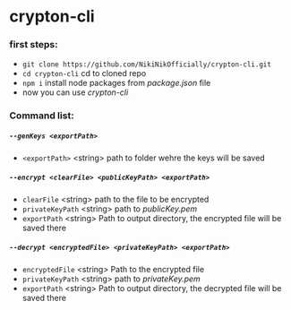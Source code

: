 # crypton-cli

### first steps:<br>
- `git clone https://github.com/NikiNikOfficially/crypton-cli.git`
- `cd crypton-cli` cd to cloned repo
- `npm i` install node packages from *package.json* file
- now you can use *crypton-cli*

### Command list:<br>
##### `--genKeys <exportPath>`
- `<exportPath>` \<string\> path to folder wehre the keys will be saved

##### `--encrypt <clearFile> <publicKeyPath> <exportPath>`
- `clearFile` \<string\> path to the file to be encrypted
- `privateKeyPath` \<string\>  path to *publicKey.pem*
- `exportPath` \<string\> Path to output directory, the encrypted file will be saved there

##### `--decrypt <encryptedFile> <privateKeyPath> <exportPath>`
- `encryptedFile` \<string\> Path to the encrypted file
- `privateKeyPath` \<string\> path to *privateKey.pem*
- `exportPath` \<string\> Path to output directory, the decrypted file will be saved there
